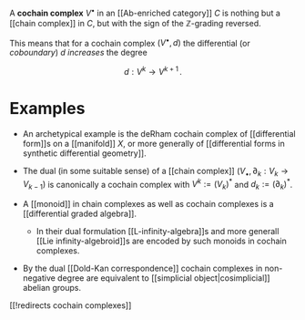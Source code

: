 A **cochain complex** $V^\bullet$ in an [[Ab-enriched category]] $C$ is nothing but a [[chain complex]] in $C$, but with the sign of the $\mathbb{Z}$-grading reversed.

This means that for a cochain complex $(V^\bullet,d)$ the differential (or *coboundary*) $d$ _increases_ the degree

$$
  d : V^{k} \to V^{k+1}
  \,.
$$


# Examples #

* An archetypical example is the deRham cochain complex of [[differential form]]s on a [[manifold]] $X$, or more generally of [[differential forms in synthetic differential geometry]]. 

* The dual (in some suitable sense) of a [[chain complex]] $(V_\bullet, \partial_k : V_k \to V_{k-1})$ is canonically a cochain complex with $V^k := (V_k)^*$ and $d_k := (\partial_k)^*$.

* A [[monoid]] in chain complexes as well as cochain complexes is a [[differential graded algebra]].

  * In their dual formulation [[L-infinity-algebra]]s and more generall [[Lie infinity-algebroid]]s are encoded by such monoids in cochain complexes.

* By the dual [[Dold-Kan correspondence]] cochain complexes in non-negative degree are equivalent to [[simplicial object|cosimplicial]] abelian groups.


[[!redirects cochain complexes]]